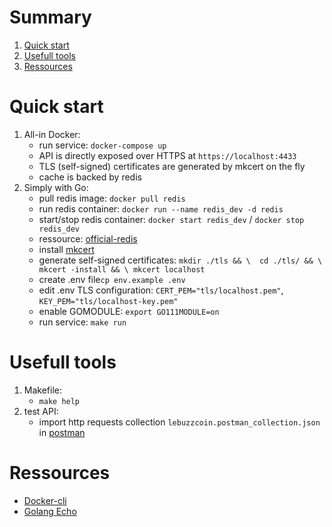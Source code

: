 # Summary
1. [Quick start](#quick-start)
2. [Usefull tools](#usefull-tools)
3. [Ressources](#sources)

# Quick start

1. All-in Docker:
   * run service: `docker-compose up`
   * API is directly exposed over HTTPS at `https://localhost:4433`
   * TLS (self-signed) certificates are generated by mkcert on the fly
   * cache is backed by redis
2. Simply with Go:
   * pull redis image: `docker pull redis`
   * run redis container: `docker run --name redis_dev -d redis`
   * start/stop redis container: `docker start redis_dev` / `docker stop redis_dev`
   * ressource: [official-redis](https://hub.docker.com/_/redis)
   * install [mkcert](https://blog.filippo.io/mkcert-valid-https-certificates-for-localhost/)
   * generate self-signed certificates: `mkdir ./tls && \ 
   cd ./tls/ && \
   mkcert -install && \
   mkcert localhost`
   * create .env file`cp env.example .env`
   * edit .env TLS configuration: `CERT_PEM="tls/localhost.pem"`, `KEY_PEM="tls/localhost-key.pem"`
   * enable GOMODULE: `export GO111MODULE=on`
   * run service: `make run`
   
# Usefull tools

1. Makefile:
   * `make help`
2. test API:
   * import http requests collection `lebuzzcoin.postman_collection.json` in [postman](https://www.getpostman.com)

# Ressources

* [Docker-cli](https://docs.docker.com/engine/reference/commandline/cli/)
* [Golang Echo](https://github.com/labstack/echo)
